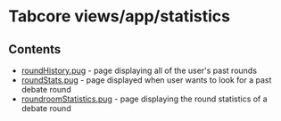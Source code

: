# Tabcore views/app/statistics

## Contents

- [roundHistory.pug](https://github.com/ccapdev1920T2/s11g5/blob/master/views/app/statistics/roundHistory.pug) - page displaying all of the user's past rounds
- [roundStats.pug](https://github.com/ccapdev1920T2/s11g5/blob/master/views/app/statistics/roundStats.pug) - page displayed when user wants to look for a past debate round
- [roundroomStatistics.pug](https://github.com/ccapdev1920T2/s11g5/blob/master/views/app/statistics/roundroomStatistics.pug) - page displaying the round statistics of a debate round
